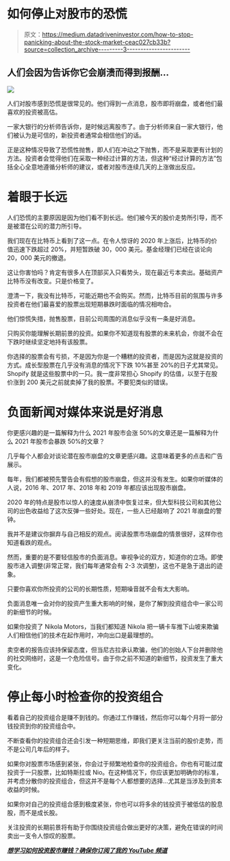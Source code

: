 # 如何停止对股市的恐慌

> 原文：<https://medium.datadriveninvestor.com/how-to-stop-panicking-about-the-stock-market-ceac027cb33b?source=collection_archive---------3----------------------->

## 人们会因为告诉你它会崩溃而得到报酬…

![](img/13407d1cd5c0aadd593ac692e76553a9.png)

人们对股市感到恐慌是很常见的。他们得到一点消息，股市即将崩盘，或者他们最喜欢的投资被高估。

一家大银行的分析师告诉你，是时候远离股市了。由于分析师来自一家大银行，他们被认为是可信的，新投资者通常会相信他们的话。

正是这种情况导致了恐慌性抛售，即人们在冲动之下抛售，而不是采取更有计划的方法。投资者会觉得他们在采取一种经过计算的方法，但这种“经过计算的方法”包括全心全意地遵循分析师的建议，或者对股市连续几天的上涨做出反应。

# 着眼于长远

人们恐慌的主要原因是因为他们看不到长远。他们被今天的股价走势所引导，而不是被潜在公司的潜力所引导。

我们现在在比特币上看到了这一点。在令人惊讶的 2020 年上涨后，比特币的价值迅速下跌超过 20%，并短暂跌破 30，000 美元。基金经理们已经在谈论向 20，000 美元的撤退。

这让你害怕吗？肯定有很多人在顶部买入只看势头，现在最近亏本卖出。基础资产比特币没有改变。只是价格变了。

澄清一下，我没有比特币，可能近期也不会购买。然而，比特币目前的氛围与许多投资者在他们最喜爱的股票出现短期暴跌时面临的情况相吻合。

他们惊慌失措，抛售股票，目前公司周围的消息似乎没有一条是好消息。

只购买你能理解长期前景的投资。如果你不知道现有股票的未来机会，你就不会在下跌时继续坚定地持有该股票。

你选择的股票会有亏损，不是因为你是一个糟糕的投资者，而是因为这就是投资的方式。成长型股票在几乎没有消息的情况下下跌 10%甚至 20%的日子尤其常见。Shopify 就是这些股票中的一只。我一度非常担心 Shopify 的估值，以至于在股价涨到 200 美元之前就卖掉了我的股票。不要犯类似的错误。

# 负面新闻对媒体来说是好消息

你更感兴趣的是一篇解释为什么 2021 年股市会涨 50%的文章还是一篇解释为什么 2021 年股市会暴跌 50%的文章？

几乎每个人都会对谈论潜在股市崩盘的文章更感兴趣。这意味着更多的点击和广告展示。

每年，我们都被预先警告会有假想的股市崩盘，但这并没有发生。如果你听媒体的人说，2016 年、2017 年、2018 年和 2019 年都应该出现股市崩盘。

2020 年的特点是股市以惊人的速度从崩溃中恢复过来，但大型科技公司和其他公司的出色收益给了这次反弹一些好处。现在，一些人已经敲响了 2021 年崩盘的警钟。

我并不是建议你摒弃与自己相反的观点。阅读股票市场崩盘的情景很好，这样你也知道看跌的观点。

然而，重要的是不要轻信股市的负面消息。审视争论的双方，知道你的立场。即使股市进入调整(非常正常，我们每年通常会有 2-3 次调整)，这也不是急于退出的迹象。

只要你喜欢你所投资的公司的长期性质，短期噪音就不会有太大影响。

负面消息唯一会对你的投资产生重大影响的时候，是你了解到投资组合中一家公司的新细节的时候。

如果你投资了 Nikola Motors，当我们都知道 Nikola 把一辆卡车推下山坡来欺骗人们相信他们的技术在起作用时，冲向出口是最理想的。

卖空者的报告应该持保留态度，但当尼古拉承认欺骗，他们的创始人下台并删除他的社交网络时，这是一个危险信号。由于你之前不知道的新细节，投资发生了重大变化。

# 停止每小时检查你的投资组合

看着自己的投资组合是赚不到钱的。你通过工作赚钱，然后你可以每个月将一部分钱投资到你的投资组合中。

不断查看你的投资组合还会引发一种短期思维，即我们更关注当前的股价走势，而不是公司几年后的样子。

如果你对股票市场感到紧张，你会过于频繁地检查你的投资组合。你也有可能过度投资于一只股票，比如特斯拉或 Nio。在这种情况下，你应该更加明确你的标准，并考虑分散你的投资组合，但这并不是每个人都想要的选择…尤其是当涉及到资本收益的时候。

如果你对自己的投资组合感到极度紧张，你也可以将多余的钱投资于被低估的股息股，而不是成长股。

关注投资的长期前景将有助于你围绕投资组合做出更好的决策，避免在错误的时间卖出一支令人惊叹的股票。

[***想学习如何投资股市赚钱？确保你订阅了我的 YouTube 频道***](http://bit.ly/2W4ag01)